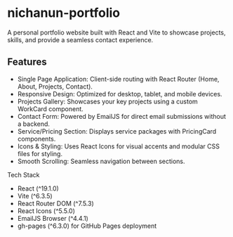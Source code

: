 # nichanun-portfolio

A personal portfolio website built with React and Vite to showcase projects, skills, and provide a seamless contact experience.

## Features

- Single Page Application: Client-side routing with React Router (Home, About, Projects, Contact).
- Responsive Design: Optimized for desktop, tablet, and mobile devices.
- Projects Gallery: Showcases your key projects using a custom WorkCard component.
- Contact Form: Powered by EmailJS for direct email submissions without a backend.
- Service/Pricing Section: Displays service packages with PricingCard components.
- Icons & Styling: Uses React Icons for visual accents and modular CSS files for styling.
- Smooth Scrolling: Seamless navigation between sections.

Tech Stack

- React (^19.1.0)
- Vite (^6.3.5)
- React Router DOM (^7.5.3)
- React Icons (^5.5.0)
- EmailJS Browser (^4.4.1)
- gh-pages (^6.3.0) for GitHub Pages deployment

